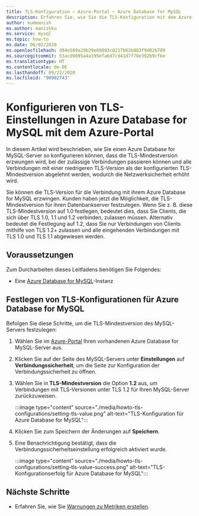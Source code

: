```yaml
---
title: TLS-Konfiguration – Azure-Portal – Azure Database for MySQL
description: Erfahren Sie, wie Sie die TLS-Konfiguration mit dem Azure-Portal für Ihr Azure Database for MySQL einstellen
author: kummanish
ms.author: manishku
ms.service: mysql
ms.topic: how-to
ms.date: 06/02/2020
ms.openlocfilehash: d94e589a19b29e68883c0217b62b883f9d026789
ms.sourcegitcommit: 53acd9895a4a395efa6d7cd41d7f78e392b9cfbe
ms.translationtype: HT
ms.contentlocale: de-DE
ms.lasthandoff: 09/22/2020
ms.locfileid: "90902743"
---
```

# <a name="configuring-tls-settings-in-azure-database-for-mysql-using-azure-portal"></a>Konfigurieren von TLS-Einstellungen in Azure Database for MySQL mit dem Azure-Portal

In diesem Artikel wird beschrieben, wie Sie einen Azure Database for MySQL-Server so konfigurieren können, dass die TLS-Mindestversion erzwungen wird, bei der zulässige Verbindungen passieren können und alle Verbindungen mit einer niedrigeren TLS-Version als der konfigurierten TLS-Mindestversion abgelehnt werden, wodurch die Netzwerksicherheit erhöht wird.

Sie können die TLS-Version für die Verbindung mit ihrem Azure Database for MySQL erzwingen. Kunden haben jetzt die Möglichkeit, die TLS-Mindestversion für ihren Datenbankserver festzulegen. Wenn Sie z. B. diese TLS-Mindestversion auf 1.0 festlegen, bedeutet dies, dass Sie Clients, die sich über TLS 1.0, 1.1 und 1.2 verbinden, zulassen müssen. Alternativ bedeutet die Festlegung auf 1.2, dass Sie nur Verbindungen von Clients mithilfe von TLS 1.2+ zulassen und alle eingehenden Verbindungen mit TLS 1.0 und TLS 1.1 abgewiesen werden.

## <a name="prerequisites"></a>Voraussetzungen

Zum Durcharbeiten dieses Leitfadens benötigen Sie Folgendes:

* Eine [Azure Database for MySQL](quickstart-create-mysql-server-database-using-azure-portal.md)-Instanz

## <a name="set-tls-configurations-for-azure-database-for-mysql"></a>Festlegen von TLS-Konfigurationen für Azure Database for MySQL

Befolgen Sie diese Schritte, um die TLS-Mindestversion des MySQL-Servers festzulegen:

1. Wählen Sie im [Azure-Portal](https://portal.azure.com/) Ihren vorhandenen Azure Database for MySQL-Server aus.

1. Klicken Sie auf der Seite des MySQL-Servers unter **Einstellungen** auf **Verbindungssicherheit**, um die Seite zur Konfiguration der Verbindungssicherheit zu öffnen.

1. Wählen Sie in **TLS-Mindestversion** die Option **1.2** aus, um Verbindungen mit TLS-Versionen unter TLS 1.2 für Ihren MySQL-Server zurückzuweisen.

    :::image type="content" source="./media/howto-tls-configurations/setting-tls-value.png" alt-text="TLS-Konfiguration für Azure Database for MySQL":::

1. Klicken Sie zum Speichern der Änderungen auf **Speichern**.

1. Eine Benachrichtigung bestätigt, dass die Verbindungssicherheitseinstellung erfolgreich aktiviert wurde.

    :::image type="content" source="./media/howto-tls-configurations/setting-tls-value-success.png" alt-text="TLS-Konfigurationserfolg für Azure Database for MySQL":::

## <a name="next-steps"></a>Nächste Schritte

- Erfahren Sie, wie Sie [Warnungen zu Metriken erstellen](howto-alert-on-metric.md).